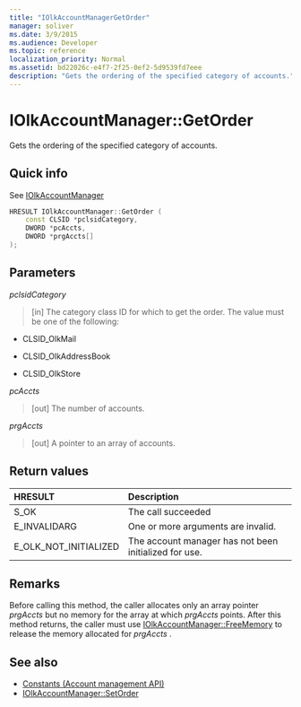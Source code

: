 ```yaml
---
title: "IOlkAccountManagerGetOrder"
manager: soliver
ms.date: 3/9/2015
ms.audience: Developer
ms.topic: reference
localization_priority: Normal
ms.assetid: bd22026c-e4f7-2f25-0ef2-5d9539fd7eee
description: "Gets the ordering of the specified category of accounts."
---
```


# IOlkAccountManager::GetOrder

Gets the ordering of the specified category of accounts.
  
## Quick info

See [IOlkAccountManager](iolkaccountmanager.md)
  
```cpp
HRESULT IOlkAccountManager::GetOrder (  
    const CLSID *pclsidCategory, 
    DWORD *pcAccts, 
    DWORD *prgAccts[] 
); 
```

## Parameters

_pclsidCategory_
  
> [in] The category class ID for which to get the order. The value must be one of the following:
    
   - CLSID_OlkMail
    
   - CLSID_OlkAddressBook
    
   - CLSID_OlkStore
    
_pcAccts_
  
>  [out] The number of accounts. 
    
_prgAccts_
  
> [out] A pointer to an array of accounts.
    
## Return values

|**HRESULT**|**Description**|
|:-----|:-----|
|S_OK  <br/> |The call succeeded  <br/> |
|E_INVALIDARG  <br/> |One or more arguments are invalid.  <br/> |
|E_OLK_NOT_INITIALIZED  <br/> |The account manager has not been initialized for use.  <br/> |
   
## Remarks

Before calling this method, the caller allocates only an array pointer  *prgAccts*  but no memory for the array at which  *prgAccts*  points. After this method returns, the caller must use [IOlkAccountManager::FreeMemory](iolkaccountmanager-freememory.md) to release the memory allocated for  *prgAccts*  . 
  
## See also

- [Constants (Account management API)](constants-account-management-api.md)  
- [IOlkAccountManager::SetOrder](iolkaccountmanager-setorder.md)

